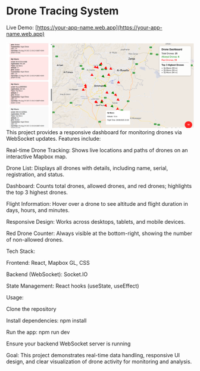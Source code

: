 
# Drone Tracing System

Live Demo: [https://your-app-name.web.app](https://your-app-name.web.app)


![image alt](https://github.com/Jehadov/drone-tracing-system/blob/main/drone%20tracing%20system.png?raw=true)
This project provides a responsive dashboard for monitoring drones via WebSocket updates. Features include:

Real-time Drone Tracking: Shows live locations and paths of drones on an interactive Mapbox map.

Drone List: Displays all drones with details, including name, serial, registration, and status.

Dashboard: Counts total drones, allowed drones, and red drones; highlights the top 3 highest drones.

Flight Information: Hover over a drone to see altitude and flight duration in days, hours, and minutes.

Responsive Design: Works across desktops, tablets, and mobile devices.

Red Drone Counter: Always visible at the bottom-right, showing the number of non-allowed drones.

Tech Stack:

Frontend: React, Mapbox GL, CSS

Backend (WebSocket): Socket.IO

State Management: React hooks (useState, useEffect)

Usage:

Clone the repository

Install dependencies: npm install

Run the app: npm run dev

Ensure your backend WebSocket server is running

Goal:
This project demonstrates real-time data handling, responsive UI design, and clear visualization of drone activity for monitoring and analysis.
